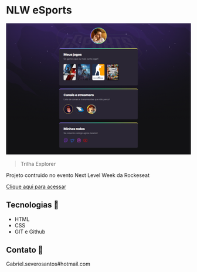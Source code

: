 # NLW eSports 

![preview](./.github/preview.png)

> Trilha Explorer

Projeto contruido no evento Next Level Week da Rockeseat

[Clique aqui para acessar](https://gabrielsevero1.github.io/NLW-esports-explorer/)

## Tecnologias 🔨

- HTML
- CSS
- GIT e Github

## Contato 💙

Gabriel.severosantos#hotmail.com